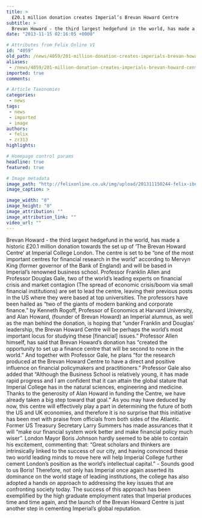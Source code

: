 ```yaml
---
title: >
  £20.1 million donation creates Imperial’s Brevan Howard Centre
subtitle: >
  Brevan Howard - the third largest hedgefund in the world, has made a historic £20.1 million donation towards the set up of ‘The Brevan Howard Centre’ at Imperial College London
date: "2013-11-15 02:16:05 +0000"

# Attributes from Felix Online V1
id: "4059"
old_path: /news/4059/201-million-donation-creates-imperials-brevan-howard-centre
aliases:
 - /news/4059/201-million-donation-creates-imperials-brevan-howard-centre
imported: true
comments:

# Article Taxonomies
categories:
 - news
tags:
 - news
 - imported
 - image
authors:
 - felix
 - zr313
highlights:

# Homepage control params
headline: true
featured: true

# Image metadata
image_path: "http://felixonline.co.uk/img/upload/201311150244-felix-ibussch.png"
image_caption: >

image_width: "0"
image_height: "0"
image_attribution: ""
image_attribution_link: ""
video_url: ""
---
```


Brevan Howard - the third largest hedgefund in the world, has made a historic £20.1 million donation towards the set up of ‘The Brevan Howard Centre’ at Imperial College London. The centre is set to be “one of the most important centres for financial research in the world” according to Mervyn King (former governor of the Bank of England) and will be based in Imperial’s renowned business school.
 Professor Franklin Allen and Professor Douglas Gale, two of the world’s leading experts on financial crisis and market contagion (The spread of economic crisis/boom via small financial institutions) are set to lead the centre, leaving their previous posts in the US where they were based at top universities. The professors have been hailed as “two of the giants of modern banking and corporate finance.” by Kenneth Rogoff, Professor of Economics at Harvard University, and Alan Howard, (founder of Brevan Howard) an Imperial alumnus, as well as the man behind the donation, is hoping that “under Franklin and Douglas’ leadership, the Brevan Howard Centre will be perhaps the world’s most important locus for studying these [financial] issues.”
 Professor Allen himself, has said that Brevan Howard’s donation has “created the opportunity to set up a finance centre that will be second to none in the world.” And together with Professor Gale, he plans “for the research produced at the Brevan Howard Centre to have a direct and positive influence on financial policymakers and practitioners.” Professor Gale also added that “Although the Business School is relatively young, it has made rapid progress and I am confident that it can attain the global stature that Imperial College has in the natural sciences, engineering and medicine. Thanks to the generosity of Alan Howard in funding the Centre, we have already taken a big step toward that goal.”
 As you may have deduced by now, this centre will effectively play a part in determining the future of both the US and UK economies, and therefore it is no surprise that this initiative has been met with praise from officials from both sides of the Atlantic. Former US Treasury Secretary Larry Summers has made assurances that it will “make our financial system work better and make financial policy much wiser”. London Mayor Boris Johnson hardly seemed to be able to contain his excitement, commenting that: “Great scholars and thinkers are intrinsically linked to the success of our city, and having convinced these two world leading minds to move here will help Imperial College further cement London’s position as the world’s intellectual capital.” - Sounds good to us Boris!
 Therefore, not only has Imperial once again asserted its dominance on the world stage of leading institutions, the college has also adopted a hands on approach to addressing the key issues that are confronting society today. The success of this approach has been exemplified by the high graduate employment rates that Imperial produces time and time again, and the launch of the Brevan Howard Centre is just another step in cementing Imperial’s global reputation.
